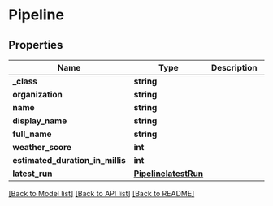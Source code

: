 # Pipeline

## Properties
Name | Type | Description | Notes
------------ | ------------- | ------------- | -------------
**_class** | **string** |  | [optional] 
**organization** | **string** |  | [optional] 
**name** | **string** |  | [optional] 
**display_name** | **string** |  | [optional] 
**full_name** | **string** |  | [optional] 
**weather_score** | **int** |  | [optional] 
**estimated_duration_in_millis** | **int** |  | [optional] 
**latest_run** | [**PipelinelatestRun**](PipelinelatestRun.md) |  | [optional] 

[[Back to Model list]](../README.md#documentation-for-models) [[Back to API list]](../README.md#documentation-for-api-endpoints) [[Back to README]](../README.md)


